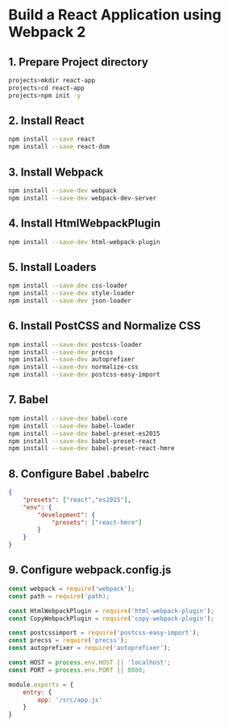 # Build a React Application using Webpack 2
## 1. Prepare Project directory
```sh
projects>mkdir react-app
projects>cd react-app
projects>npm init -y
```
## 2. Install React
```sh
npm install --save react
npm install --save react-dom
```
## 3. Install Webpack
```sh
npm install --save-dev webpack
npm install --save-dev webpack-dev-server
```
## 4. Install HtmlWebpackPlugin
```sh
npm install --save-dev html-webpack-plugin
```
## 5. Install Loaders
```sh
npm install --save-dev css-loader
npm install --save-dev style-loader
npm install --save-dev json-loader
```
## 6. Install PostCSS and Normalize CSS
```sh
npm install --save-dev postcss-loader
npm install --save-dev precss
npm install --save-dev autoprefixer
npm install --save-dev normalize-css
npm install --save-dev postcss-easy-import
```
## 7. Babel
```sh
npm install --save-dev babel-core
npm install --save-dev babel-loader
npm install --save-dev babel-preset-es2015
npm install --save-dev babel-preset-react
npm install --save-dev babel-preset-react-hmre
```
## 8. Configure Babel .babelrc
```json
{
    "presets": ["react","es2015"],
    "env": {
        "development": {
            "presets": ["react-hmre"]
        }
    }
}
```
## 9. Configure webpack.config.js
```javascript
const webpack = require('webpack');
const path = require('path);

const HtmlWebpackPlugin = require('html-webpack-plugin');
const CopyWebpackPlugin = require('copy-webpack-plugin');

const postcssimport = require('postcss-easy-import');
const precss = require('precss');
const autoprefixer = require('autoprefixer');

const HOST = process.env.HOST || 'localhost';
const PORT = process.env.PORT || 8080;

module.exports = {
    entry: {
        app: '/src/app.js'
    }
}
```









